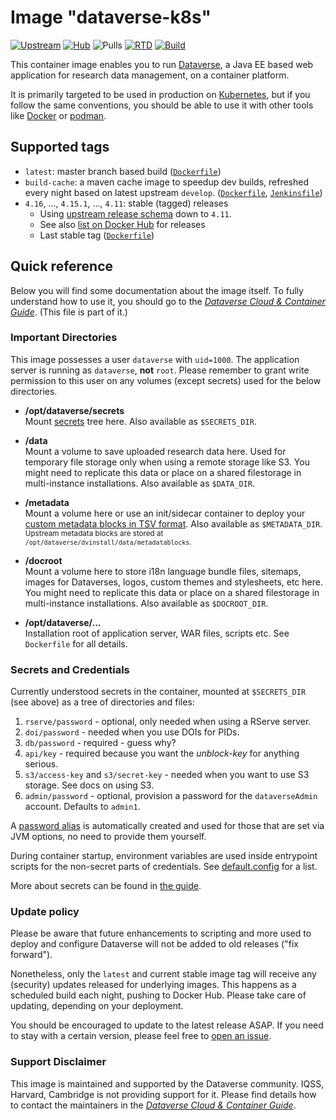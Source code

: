 # Image "dataverse-k8s"

[![Upstream](https://img.shields.io/badge/Dataverse-v4.16-important.svg)](https://github.com/IQSS/dataverse/releases/v4.16)
[![Hub](https://img.shields.io/static/v1.svg?label=image&message=dataverse-k8s&logo=docker)](https://hub.docker.com/r/iqss/dataverse-k8s)
![Pulls](https://img.shields.io/docker/pulls/iqss/dataverse-k8s)
[![RTD](https://img.shields.io/readthedocs/dataverse-k8s)](https://dataverse-k8s.readthedocs.io)
[![Build](https://jenkins.dataverse.org/job/dataverse-k8s/job/image-dataverse/job/master/badge/icon?subject=master&status=pushed&color=purple)](https://jenkins.dataverse.org/job/dataverse-k8s/job/image-dataverse/job/master)

This container image enables you to run [Dataverse](https://dataverse.org), a
Java EE based web application for research data management, on a container platform.

It is primarily targeted to be used in production on [Kubernetes](https://kubernetes.io),
but if you follow the same conventions, you should be able to use it with other tools
like [Docker](https://docker.io) or [podman](https://podman.io).

## Supported tags

- `latest`: master branch based build ([`Dockerfile`](https://github.com/IQSS/dataverse-kubernetes/blob/master/docker/dataverse-k8s/glassfish/Dockerfile))
- `build-cache`: a maven cache image to speedup dev builds, refreshed every night based on latest upstream `develop`. ([`Dockerfile`](https://github.com/IQSS/dataverse-kubernetes/blob/master/docker/dataverse-k8s/build-cache/Dockerfile), [`Jenkinsfile`](https://github.com/IQSS/dataverse-kubernetes/blob/master/docker/dataverse-k8s/build-cache/Jenkinsfile))
- `4.16`, ..., `4.15.1`, ..., `4.11`: stable (tagged) releases
  - Using [upstream release schema](https://github.com/IQSS/dataverse/releases/) down to `4.11`.
  - See also [list on Docker Hub](https://hub.docker.com/r/iqss/dataverse-k8s/tags?page=1&ordering=last_updated&name=4.)
    for releases
  - Last stable tag ([`Dockerfile`](https://github.com/IQSS/dataverse-kubernetes/blob/v4.16/docker/dataverse-k8s/glassfish/Dockerfile))

## Quick reference

Below you will find some documentation about the image itself.
To fully understand how to use it, you should go to the
[*Dataverse Cloud & Container Guide*](https://dataverse-k8s.rtfd.io).
(This file is part of it.)

### Important Directories

This image possesses a user `dataverse` with `uid=1000`. The application server
is running as `dataverse`, **not** `root`. Please remember to grant write permission
to this user on any volumes (except secrets) used for the below directories.

- **/opt/dataverse/secrets** <br />
  Mount [secrets](#secrets-and-credentials) tree here. Also available as `$SECRETS_DIR`.

- **/data** <br />
  Mount a volume to save uploaded research data here. Used for temporary file storage only
  when using a remote storage like S3. You might need to replicate this data or place
  on a shared filestorage in multi-instance installations. Also available as `$DATA_DIR`.

- **/metadata** <br />
  Mount a volume here or use an init/sidecar container to deploy your [custom metadata
  blocks in TSV format](http://guides.dataverse.org/en/latest/admin/metadatacustomization.html).
  Also available as `$METADATA_DIR`. <small>Upstream metadata blocks are stored at
  `/opt/dataverse/dvinstall/data/metadatablocks`.</small>

- **/docroot** <br />
  Mount a volume here to store i18n language bundle files, sitemaps, images for
  Dataverses, logos, custom themes and stylesheets, etc here. You might need to
  replicate this data or place on a shared filestorage in multi-instance installations.
  Also available as `$DOCROOT_DIR`.

- **/opt/dataverse/...** <br />
  Installation root of application server, WAR files, scripts etc. See `Dockerfile`
  for all details.

### Secrets and Credentials

Currently understood secrets in the container, mounted at `$SECRETS_DIR` (see
above) as a tree of directories and files:

1. `rserve/password` - optional, only needed when using a RServe server.
2. `doi/password` - needed when you use DOIs for PIDs.
3. `db/password` - required - guess why?
4. `api/key` - required because you want the *unblock-key* for anything serious.
5. `s3/access-key` and `s3/secret-key` - needed when you want to use S3 storage. See docs on using S3.
6. `admin/password` - optional, provision a password for the `dataverseAdmin` account. Defaults to `admin1`.

A [password alias](https://docs.oracle.com/cd/E19798-01/821-1751/ghgqc/index.html)
is automatically created and used for those that are set via JVM options, no need
to provide them yourself.

During container startup, environment variables are used inside entrypoint scripts
for the non-secret parts of credentials. See [default.config](https://dataverse-k8s.readthedocs.io/en/latest/day1/config.html#default-config)
for a list.

More about secrets can be found in [the guide](https://dataverse-k8s.readthedocs.io/en/latest/day1/secrets.html).

### Update policy

Please be aware that future enhancements to scripting and more used to deploy and
configure Dataverse will not be added to old releases ("fix forward").

Nonetheless, only the `latest` and current stable image tag will receive any (security)
updates released for underlying images. This happens as a scheduled build each
night, pushing to Docker Hub. Please take care of updating, depending on your deployment.

You should be encouraged to update to the latest release ASAP.
If you need to stay with a certain version, please feel free to [open an issue](https://github.com/IQSS/dataverse-kubernetes/issues/new).

### Support Disclaimer

This image is maintained and supported by the Dataverse community. IQSS, Harvard, Cambridge
is not providing support for it. Please find details how to contact the maintainers
in the [*Dataverse Cloud & Container Guide*](https://dataverse-k8s.rtfd.io).
